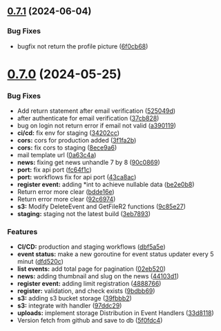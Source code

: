 ## [0.7.1](https://github.com/PUFA-Computing/backend/compare/v0.7.0...v0.7.1) (2024-06-04)


### Bug Fixes

* bugfix not return the profile picture ([6f0cb68](https://github.com/PUFA-Computing/backend/commit/6f0cb687467a383319da5b8cd5c3608ed76b4f66))

# [0.7.0](https://github.com/PUFA-Computing/backend/compare/v0.6.2...v0.7.0) (2024-05-25)


### Bug Fixes

* Add return statement after email verification ([525049d](https://github.com/PUFA-Computing/backend/commit/525049d20cf76e86bd910c84934d7f78bf5ef06f))
* after authenticate for email verification ([37cb828](https://github.com/PUFA-Computing/backend/commit/37cb82836b8e8b6a0d999646eb1c1312b60241fb))
* bug on login not return error if email not valid ([a390119](https://github.com/PUFA-Computing/backend/commit/a39011915c3b8d8e09010d5bd3773f71bb12fb43))
* **ci/cd:** fix env for staging ([34202cc](https://github.com/PUFA-Computing/backend/commit/34202cc8664abcd6b098cd9707b888effb1f8337))
* **cors:** cors for production added ([3f1fa2b](https://github.com/PUFA-Computing/backend/commit/3f1fa2b518c9adf949546cc9bf24cffd3745ab42))
* **cors:** fix cors to staging ([8ece9a6](https://github.com/PUFA-Computing/backend/commit/8ece9a6dac1e79154e66d7ef9e1d782892fccc2b))
* mail template url ([0a63c4a](https://github.com/PUFA-Computing/backend/commit/0a63c4a19b446cba0ef300b0f2d360ab828318b4))
* **news:** fixing get news unhandle 7 by 8 ([90c0869](https://github.com/PUFA-Computing/backend/commit/90c0869725d3bd02d203b99662ff490d0d4d702a))
* **port:** fix api port ([fc64f1c](https://github.com/PUFA-Computing/backend/commit/fc64f1ce97d244b80da86522af452cb1524ee9ef))
* **port:** workflows fix for api port ([43ca8ac](https://github.com/PUFA-Computing/backend/commit/43ca8ac9a68dc53d9291511fab96fee02d239bbf))
* **register event:** adding *int to achieve nullable data ([be2e0b8](https://github.com/PUFA-Computing/backend/commit/be2e0b864e08312efe5a8271b77c8c5894a9c663))
* Return error more clear ([bdde16e](https://github.com/PUFA-Computing/backend/commit/bdde16ee3828ce004f9f7cac2a34c2f029879ec7))
* Return error more clear ([92c6974](https://github.com/PUFA-Computing/backend/commit/92c697416e31261e2dfa478727168fa80e634640))
* **s3:** Modify DeleteEvent and GetFileR2 functions ([9c85e27](https://github.com/PUFA-Computing/backend/commit/9c85e277cf65fc2edc32a7fc0a8be2bec257497d))
* **staging:** staging not the latest build ([3eb7893](https://github.com/PUFA-Computing/backend/commit/3eb789389031ace065d6f87f238546149b77f528))


### Features

* **CI/CD:** production and staging workflows ([dbf5a5e](https://github.com/PUFA-Computing/backend/commit/dbf5a5edb473fbd044d7d4f88154a5486c599d17))
* **event status:** make a new goroutine for event status updater every 5 minut ([dfd520c](https://github.com/PUFA-Computing/backend/commit/dfd520c04a6a18ae283b58b7d6f5a37ac9feddba))
* **list events:** add total page for pagination ([02eb520](https://github.com/PUFA-Computing/backend/commit/02eb52079ff71580fc2e9bd24dc048839b82ecc9))
* **news:** adding thumbnail and slug on the news ([44103d1](https://github.com/PUFA-Computing/backend/commit/44103d1ab274cd8dc3ad63b6b49d6686331d43f9))
* **register event:** adding limit registration ([4888766](https://github.com/PUFA-Computing/backend/commit/488876678f3b83a97d089ae02d003ebe5b0428f0))
* **register:** validation, and check exists ([9bdbb69](https://github.com/PUFA-Computing/backend/commit/9bdbb69ebb9ca802f6997555258fdbf33e379291))
* **s3:** adding s3 bucket storage ([39fbbb2](https://github.com/PUFA-Computing/backend/commit/39fbbb21a8053f49c8ff4b76acbe14ce2f60114a))
* **s3:** integrate with handler ([97ddc29](https://github.com/PUFA-Computing/backend/commit/97ddc294ccf0f76d59c2c0b4ca495b9e082b2495))
* **uploads:** implement storage Distribution in Event Handlers ([33d8118](https://github.com/PUFA-Computing/backend/commit/33d81182d1f976fe8ada1cfa25a9b2e0a6df1a8b))
* Version fetch from github and save to db ([5f0fdc4](https://github.com/PUFA-Computing/backend/commit/5f0fdc4e4daea5e5bb41d2c65bd01d742619e667))
